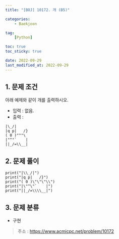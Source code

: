 ```yaml
---
title: "[BOJ] 10172. 개 (B5)"

categories:
    - Baekjoon

tag:
    [Python]

toc: true
toc_sticky: true

date: 2022-09-29
last_modified_at: 2022-09-29
---
```


## 1. 문제 조건
아래 예제와 같이 개를 출력하시오.

- 입력 : 없음.
- 출력 :
  
```
|\_/|
|q p|   /}
( 0 )"""\
|"^"`    |
||_/=\\__|
```

## 2. 문제 풀이

```
print("|\\_/|")
print("|q p|   /}")
print("( 0 )\"\"\"\\")
print("|\"^\"`    |")
print("||_/=\\\\__|")
```

## 3. 문제 분류
- 구현

> 주소 : <a href="https://www.acmicpc.net/problem/10172">https://www.acmicpc.net/problem/10172</a>